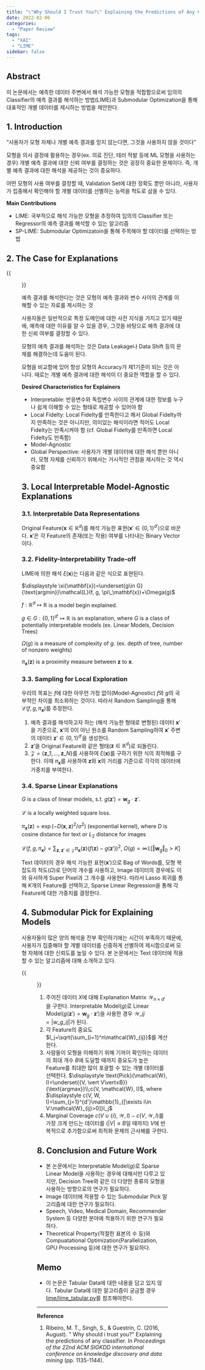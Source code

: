 ```yaml
---
title: "\"Why Should I Trust You?\" Explaining the Predictions of Any Classifier"
date: 2022-02-06
categories:
  - "Paper Review"
tags:
  - "XAI"
  - "LIME"
sidebar: false
---
```


## Abstract

이 논문에서는 예측한 데이터 주변에서 해석 가능한 모형을 적합함으로써 임의의 Classifier의 예측 결과를 해석하는 방법(LIME)과 Submodular Optimization을 통해 대표적인 개별 데이터를 제시하는 방법을 제안한다.

## 1. Introduction

“사용자가 모형 자체나 개별 예측 결과를 믿지 않는다면, 그것을 사용하지 않을 것이다”

모형을 의사 결정에 활용하는 경우(ex. 의료 진단, 테러 적발 등에 ML 모형을 사용하는 경우) 개별 예측 결과에 대한 신뢰 여부를 결정하는 것은 굉장히 중요한 문제이다. 즉, 개별 예측 결과에 대한 해석을 제공하는 것이 중요하다.

어떤 모형의 사용 여부를 결정할 때, Validation Set에 대한 정확도 뿐만 아니라, 사용자가 집중해서 확인해야 할 개별 데이터를  선별하는 능력을 척도로 삼을 수 있다.

**Main Contributions**

- LIME: 국부적으로 해석 가능한 모형을 추정하여 임의의 Classifier 또는 Regressor의 예측 결과를 해석할 수 있는 알고리즘
- SP-LIME: Submodular Optimizatoin을 통해 주목해야 할 데이터를 선택하는 방법

## 2. The Case for Explanations

{{<figure src="/paper_review/lime1.png" width="600">}}

예측 결과를 해석한다는 것은 모형의 예측 결과와 변수 사이의 관계를 이해할 수 있는 자료를 제시하는 것

사용자들은 일반적으로 특정 도메인에 대한 사전 지식을 가지고 있기 때문에, 예측에 대한 이유를 알 수 있을 경우, 그것을 바탕으로 예측 결과에 대한 신뢰 여부를 결정할 수 있다.

모형의 예측 결과를 해석하는 것은 Data Leakage나 Data Shift 등의 문제를 해결하는데 도움이 된다.

모형을 비교함에 있어 항상 모형의 Accuracy가 제1기준이 되는 것은 아니다. 때로는 개별 예측 결과에 대한 해석이 더 중요한 역할을 할 수 있다.

**Desired Characteristics for Explainers**

- Interpretable: 반응변수와 독립변수 사이의 관계에 대한 정보를 누구나 쉽게 이해할 수 있는 형태로 제공할 수 있어야 함
- Local Fidelty: Local Fidelty를 만족한다고 해서 Global Fidelty까지 만족하는 것은 아니지만, 의미있는 해석이라면 적어도 Local Fidelty는 만족시켜야 함 (cf. Global Fidelty를 만족하면 Local Fidelty도 만족함)
- Model-Agnostic
- Global Perspective: 사용자가 개별 데이터에 대한 해석 뿐만 아니라, 모형 자체를 신뢰하기 위해서는 거시적인 관점을 제시하는 것 역시 중요함

## 3. Local Interpretable Model-Agnostic Explanations

### 3.1. Interpretable Data Representations

Original Feature($\mathbf{x}\in\mathbb{R}^d$)를 해석 가능한 표현($\mathbf{x}'\in\{0, 1\}^{d'}$)으로 바꾼다. $\mathbf{x}'$은 각 Feature의 존재(또는 작용) 여부를 나타내는 Binary Vector이다.

### 3.2. Fidelity-Interpretability Trade-off

LIME에 의한 해석 $\xi(\mathbf{x})$는 다음과 같은 식으로 표현된다.

$\displaystyle \xi(\mathbf{x})=\underset{g\in G}{\text{argmin}}\mathcal{L}(f, g, \pi\_\mathbf{x})+\Omega(g)$

$f:\mathbb{R}^d\mapsto\mathbb{R}$ is a model begin explained.

$g\in G:\{0, 1\}^{d'}\mapsto\mathbb{R}$ is an explanation, where $G$ is a class of potentially interpretable models (ex. Linear Models, Decision Trees)

$\Omega(g)$ is a measure of complexity of $g$. (ex. depth of tree, number of nonzero weights)

$\pi_\mathbf{x}(\mathbf{z})$ is a proximity measure between $\mathbf{z}$ to $\mathbf{x}$.

### 3.3. Sampling for Local Exploration

우리의 목표는 $f$에 대한 아무런 가정 없이(Model-Agnostic) $f$와 $g$의 국부적인 차이를 최소화하는 것이다. 따라서 Random Sampling을 통해 $\mathcal{L}(f, g, \pi_\mathbf{x})$를 추정한다.

1. 예측 결과를 해석하고자 하는 (해석 가능한 형태로 변형된) 데이터 $\mathbf{x}'$을 기준으로, $\mathbf{x}'$의 $0$이 아닌 원소를 Random Sampling하여 $\mathbf{x}'$ 주변의 데이터 $\mathbf{z}'\in\{0, 1\}^{d'}$을 생성한다.
2. $\mathbf{z}'$을 Original Feature와 같은 형태($\mathbf{z}\in\mathbb{R}^d$)로 되돌린다.
3. $\mathcal{Z}=\{\mathbf{z}\_1, \ldots, \mathbf{z}\_N\}$를 사용하여 $\xi(\mathbf{x})$를 구하기 위한 식의 최적해를 구한다. 이때 $\pi_\mathbf{x}$를 사용하여 $\mathbf{z}$와 $\mathbf{x}$의 거리를 기준으로 각각의 데이터에 가중치를 부여한다.

### 3.4. Sparse Linear Explanations

$G$ is a class of linear models, s.t. $g(\mathbf{z}')=\mathbf{w}_g\cdot\mathbf{z}'$.

$\mathcal{L}$ is a locally weighted square loss.

$\pi_\mathbf{x}(\mathbf{z})=\exp(-D(\mathbf{x}, \mathbf{z})^2/\sigma^2)$ (exponential kernel), where $D$ is cosine distance for text or $L_2$ distance for images

$\displaystyle \mathcal{L}(f, g, \pi_\mathbf{x})=\sum_{\mathbf{z}, \mathbf{z}'\in\mathcal{Z}}\pi_\mathbf{x}(\mathbf{z})(f(\mathbf{z})-g(\mathbf{z}'))^2$, $\Omega(g)=\infty\mathbb{1}[\Vert\mathbf{w}_g\Vert_0>K]$

Text 데이터의 경우 해석 가능한 표현($\mathbf{x}'$)으로 Bag of Words를, 모형 복잡도의 척도($\Omega$)로 단어의 개수를 사용하고, Image 데이터의 경우에도 이와 유사하게 Super Pixel과 그 개수를 사용한다. 따라서 Lasso 회귀를 통해 $K$개의 Feature를 선택하고, Sparse Linear Regression을 통해 각 Feature에 대한 가중치를 결정한다.

## 4. Submodular Pick for Explaining Models

사용자들이 많은 양의 해석을 전부 확인하기에는 시간이 부족하기 때문에, 사용자가 집중해야 할 개별 데이터를 신중하게 선별하여 제시함으로써 모형 자체에 대한 신뢰도를 높일 수 있다. 본 논문에서는 Text 데이터에 적용할 수 있는 알고리즘에 대해 소개하고 있다.

{{<figure src="/paper_review/lime2.png" width="200">}}

1. 주어진 데이터 $X$에 대해 Explanation Matrix $\mathcal{W}_{n\times d'}$을 구한다. Interpretable Model($g$)로 Linear Model($g(\mathbf{z}')=\mathbf{w}_g\cdot\mathbf{z}'$)을 사용한 경우 $\mathcal{W}\_{ij}=\vert w\_{g\_{ij}}\vert$가 된다.
2. 각 Feature의 중요도 $I_j=\sqrt{\sum_{i=1}^n\mathcal{W}_{ij}}$를 계산한다.
3. 사람들이 모형을 이해하기 위해 기꺼이 확인하는 데이터의 최대 개수 $B$에 도달할 때까지 중요도가 높은 Feature를 최대한 많이 포괄할 수 있는 개별 데이터를 선택한다.
$\displaystyle \text{Pick}(\mathcal{W}, I)=\underset{{V, \vert V\vert≤B}}{\text{argmax}}\\;c(V, \mathcal{W}, I)$, where $\displaystyle c(V, W, I)=\sum_{j=1}^{d'}\mathbb{1}_{[\exists i\in V:\mathcal{W}_{ij}>0]}I_j$
4. Marginal Coverage $c(V\cup\{i\}, \mathcal{W}, I)-c(V, \mathcal{W}, I)$를 가장 크게 만드는 데이터를 ($\vert V\vert≤B$일 때까지) $V$에 반복적으로 추가함으로써 최적화 문제의 근사해를 구한다.

## 8. Conclusion and Future Work

- 본 논문에서는 Interpretable Model($g$)로 Sparse Linear Model을 사용하는 경우에 대해서만 다루고 있지만, Decision Tree와 같은 더 다양한 종류의 모형을 사용하는 방향으로의 연구가 필요하다.
- Image 데이터에 적용할 수 있는 Submodular Pick 알고리즘에 대한 연구가 필요하다.
- Speech, Video, Medical Domain, Recommender System 등 다양한 분야에 적용하기 위한 연구가 필요하다.
- Theoretical Property(적절한 표본의 수 등)와 Compuatational Optimization(Parallelization, GPU Processing 등)에 대한 연구가 필요하다.

## Memo

- 이 논문은 Tabular Data에 대한 내용을 담고 있지 않다. Tabular Data에 대한 알고리즘이 궁금할 경우 [lime/lime_tabular.py](https://github.com/marcotcr/lime/blob/ce2db6f20f47c3330beb107bb17fd25840ca4606/lime/lime_tabular.py)를 참조해야한다.

---

**Reference**

1. Ribeiro, M. T., Singh, S., & Guestrin, C. (2016, August). " Why should i trust you?" Explaining the predictions of any classifier. In *Proceedings of the 22nd ACM SIGKDD international conference on knowledge discovery and data mining* (pp. 1135-1144).
